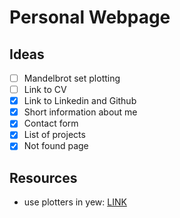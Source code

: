 # Personal Webpage


## Ideas

- [ ] Mandelbrot set plotting
- [ ] Link to CV
- [X] Link to Linkedin and Github
- [X] Short information about me
- [X] Contact form
- [X] List of projects
- [X] Not found page

## Resources

- use plotters in yew: [LINK](https://steven-anker.nl/blog/?p=454)